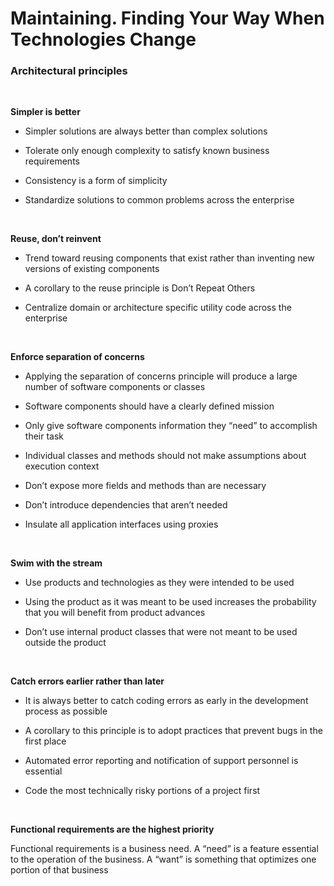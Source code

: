 
# Maintaining. Finding Your Way When Technologies Change


### Architectural principles

 

**Simpler is better**

-   Simpler solutions are always better than complex solutions

-   Tolerate only enough complexity to satisfy known business requirements

-   Consistency is a form of simplicity

-   Standardize solutions to common problems across the enterprise

 

**Reuse, don’t reinvent**

-   Trend toward reusing components that exist rather than inventing new
    versions of existing components

-   A corollary to the reuse principle is Don’t Repeat Others

-   Centralize domain or architecture specific utility code across the
    enterprise

 

**Enforce separation of concerns**

-   Applying the separation of concerns principle will produce a large number of
    software components or classes

-   Software components should have a clearly defined mission

-   Only give software components information they “need” to accomplish their
    task

-   Individual classes and methods should not make assumptions about execution
    context

-   Don’t expose more fields and methods than are necessary

-   Don’t introduce dependencies that aren’t needed

-   Insulate all application interfaces using proxies

 

**Swim with the stream**

-   Use products and technologies as they were intended to be used

-   Using the product as it was meant to be used increases the probability that
    you will benefit from product advances

-   Don’t use internal product classes that were not meant to be used outside
    the product

 

**Catch errors earlier rather than later**

-   It is always better to catch coding errors as early in the development
    process as possible

-   A corollary to this principle is to adopt practices that prevent bugs in the
    first place

-   Automated error reporting and notification of support personnel is essential

-   Code the most technically risky portions of a project first

 

**Functional requirements are the highest priority**

Functional requirements is a business need. A “need” is a feature essential to
the operation of the business. A “want” is something that optimizes one portion
of that business

